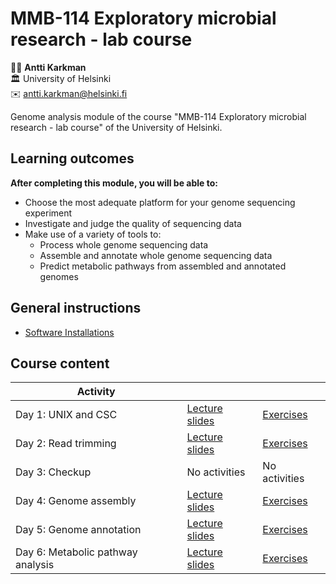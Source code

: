 # MMB-114 Exploratory microbial research - lab course

:man_technologist:  __Antti Karkman__  
:classical_building: University of Helsinki  
:envelope: [antti.karkman@helsinki.fi](mailto:antti.karkman@helsinki.fi)

Genome analysis module of the course "MMB-114 Exploratory microbial research - lab course" of the University of Helsinki.

## Learning outcomes

**After completing this module, you will be able to:**

* Choose the most adequate platform for your genome sequencing experiment
* Investigate and judge the quality of sequencing data
* Make use of a variety of tools to:
  * Process whole genome sequencing data
  * Assemble and annotate whole genome sequencing data
  * Predict metabolic pathways from assembled and annotated genomes

## General instructions

* [Software Installations](Exercises/00-software-installations.md)

## Course content

Activity | | |
-- | -- | -- |
Day 1: UNIX and CSC | [Lecture slides](lectures/01_Unix_and_CSC.pdf) | [Exercises](Exercises/01-UNIX-and-CSC.md) |
Day 2: Read trimming | [Lecture slides](lectures/02_Read_trimming.pdf) | [Exercises](Exercises/02-Read-trimming.md) |
Day 3: Checkup  | No activities | No activities |
Day 4: Genome assembly | [Lecture slides](lectures/04_Genome_assembly.pdf) | [Exercises](Exercises/03-Genome-assembly.md) |
Day 5: Genome annotation | [Lecture slides](lectures/05_Genome_annotation.pdf) | [Exercises](Exercises/05-Genome-annotation.md) |
Day 6: Metabolic pathway analysis | [Lecture slides](lectures/06_Metabolic_pathways.pdf) | [Exercises](Exercises/06-Metabolic-pathways.md) |
